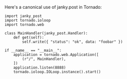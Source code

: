 Here's a canonical use of janky.post in Tornado:

    import janky_post
    import tornado.ioloop
    import tornado.web

    class MainHandler(janky_post.Handler):
        def get(self):
            self.write({ "status": "ok", data: "foobar" })

    if __name__ == "__main__":
        application = tornado.web.Application([
            (r"/", MainHandler),
        ])
        application.listen(8888)
        tornado.ioloop.IOLoop.instance().start()
